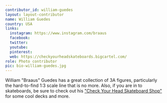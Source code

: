 ```yaml
---
contributor_id: william-guedes
layout: layout-contributor
name: William Guedes
country: USA
links:
  instagram: https://www.instagram.com/braaus
  facebook:
  twitter: 
  youtube:
  pinterest: 
  web: https://checkyourheadskateboards.bigcartel.com/ 
role: Photo contributor
pic: bio-william-guedes.jpg
---
```

William "Braaus" Guedes has a great collection of 3A figures, particularly the hard-to-find 1:3 scale line that is no more. Also, if you are in to skateboards, be sure to check out his <a href="https://checkyourheadskateboards.bigcartel.com/" target="_blank">"Check Your Head Skateboard Shop"</a> for some cool decks and more. 